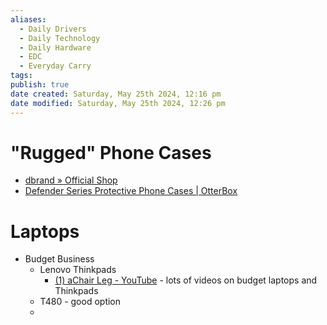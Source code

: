 ```yaml
---
aliases:
  - Daily Drivers
  - Daily Technology
  - Daily Hardware
  - EDC
  - Everyday Carry
tags: 
publish: true
date created: Saturday, May 25th 2024, 12:16 pm
date modified: Saturday, May 25th 2024, 12:26 pm
---
```


# "Rugged" Phone Cases
- [dbrand » Official Shop](https://dbrand.com/) 
- [Defender Series Protective Phone Cases | OtterBox](https://www.otterbox.com/en-us/defender-series) 
# Laptops
- Budget Business
	- Lenovo Thinkpads
		- [(1) aChair Leg - YouTube](https://www.youtube.com/@aChairLeg/videos) - lots of videos on budget laptops and Thinkpads
	- T480 - good option
	- 
